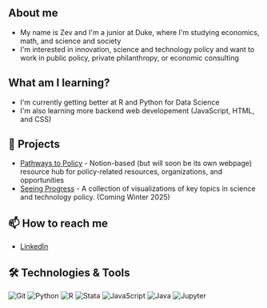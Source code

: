 ## About me
- My name is Zev and I'm a junior at Duke, where I'm studying economics, math, and science and society
- I'm interested in innovation, science and technology policy and want to work in public policy, private philanthropy, or economic consulting

## What am I learning?
- I'm currently getting better at R and Python for Data Science
- I'm also learning more backend web developement (JavaScript, HTML, and CSS)

## 🚀 Projects
- [Pathways to Policy](https://pathwaystopolicy.notion.site/66e370a74e2442689ee0fe72e796bf6a?v=9c88c99e0a7e435ebcd07298b03d6bc5) - Notion-based (but will soon be its own webpage) resource hub for policy-related resources, organizations, and opportunities
- [Seeing Progress](link) - A collection of visualizations of key topics in science and technology policy. (Coming Winter 2025)

## 📫 How to reach me
- [LinkedIn](https://www.linkedin.com/in/zevvanzanten/)
  
## 🛠️ Technologies & Tools
![Git](https://img.shields.io/badge/-Git-black?style=flat-square&logo=git)
![Python](https://img.shields.io/badge/-Python-black?style=flat-square&logo=python)
![R](https://img.shields.io/badge/-R-black?style=flat-square&logo=r)
![Stata](https://img.shields.io/badge/-Stata-black?style=flat-square&logo=stata)
![JavaScript](https://img.shields.io/badge/-JavaScript-black?style=flat-square&logo=javascript)
![Java](https://img.shields.io/badge/-Java-black?style=flat-square&logo=java)
![Jupyter](https://img.shields.io/badge/-Jupyter-black?style=flat-square&logo=jupyter)
<!--
**zev-vz/zev-vz** is a ✨ _special_ ✨ repository because its `README.md` (this file) appears on your GitHub profile.

Here are some ideas to get you started:

- 🔭 I’m currently working on ...
- 🌱 I’m currently learning ...
- 👯 I’m looking to collaborate on ...
- 🤔 I’m looking for help with ...
- 💬 Ask me about ...
- 📫 How to reach me: ...
- 😄 Pronouns: ...
- ⚡ Fun fact: ...
-->
